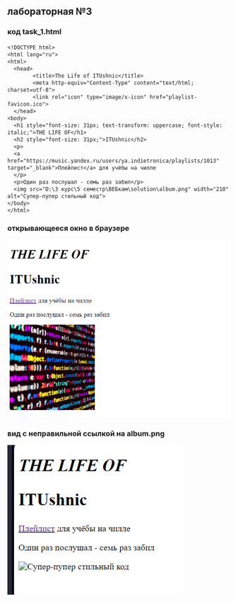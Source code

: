 ## лабораторная №3
### код task_1.html
```
<!DOCTYPE html>
<html lang="ru">
<html>
  <head>
        <title>The Life of ITUshnic</title>
        <meta http-equiv="Content-Type" content="text/html; charset=utf-8"> 
        <link rel="icon" type="image/x-icon" href="playlist-favicon.ico">
  </head>
<body>
  <h1 style="font-size: 31px; text-transform: uppercase; font-style: italic;">THE LIFE OF</h1>
  <h2 style="font-size: 31px;">ITUshnic</h2>
  <p>
  <a href="https://music.yandex.ru/users/ya.indietronica/playlists/1013" target="_blank">Плейлист</a> для учёбы на чилле
  </p>
  <p>Один раз послушал - семь раз забил</p>
  <img src="D:\3 курс\5 семестр\ВЕБкам\solution\album.png" width="210" alt="Супер-пупер стильный код">
</body>
</html>
```
### открывающееся окно в браузере
![открывающееся окно в браузере](https://github.com/treys-xs/web_lab_aib_frontend/blob/main/labs/Lab_03_html_intro/solution/result.png)
### вид с неправильной ссылкой на album.png
![вид с неправильной ссылкой](https://github.com/treys-xs/web_lab_aib_frontend/blob/main/labs/Lab_03_html_intro/solution/exception.png)
